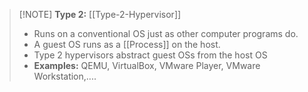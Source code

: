> [!NOTE] **Type 2:** [[Type-2-Hypervisor]]
> - Runs on a conventional OS just as other computer programs do.
> - A guest OS runs as a [[Process]] on the host.
> - Type 2 hypervisors abstract guest OSs from the host OS
> - **Examples:** QEMU, VirtualBox, VMware Player, VMware Workstation,....